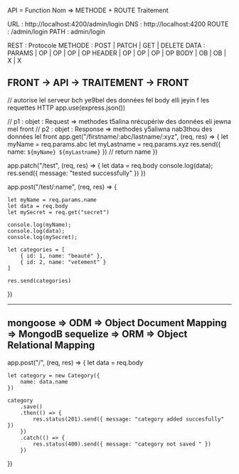 API = Function
Nom => METHODE + ROUTE
Traitement

URL : http://localhost:4200/admin/login
DNS : http://localhost:4200
ROUTE : /admin/login
PATH : admin/login

REST : Protocole
METHODE :         POST | PATCH | GET | DELETE
DATA : PARAMS   |  OP  |   OP  |  OP |   OP
       HEADER   |  OP  |   OP  |  OP |   OP
       BODY     |  OB  |   OB  |  X  |   X
         

FRONT -> API -> TRAITEMENT -> FRONT
------
// autorise lel serveur bch ye9bel des données fel body elli jeyin f les requettes HTTP
app.use(express.json())

// p1 : objet : Request => methodes t5alina nrécupériw des données eli jewna mel front
// p2 : objet : Response => methodes y5aliwna nab3thou des données lel front
app.get("/firstname/:abc/lastname/:xyz", (req, res) => {
    let myName = req.params.abc
    let myLastname = req.params.xyz
    res.send({ name: `${myName} ${myLastname}` }) // return name
})

app.patch("/test", (req, res) => {
    let data = req.body
    console.log(data);
    res.send({ message: "tested successfully" })
})

app.post("/test/:name", (req, res) => {

    let myName = req.params.name
    let data = req.body
    let mySecret = req.get("secret")

    console.log(myName);
    console.log(data);
    console.log(mySecret);

    let categories = [
        { id: 1, name: "beauté" },
        { id: 2, name: "vetement" }
    ]

    res.send(categories)

})

-----
mongoose  =>  ODM => Object Document Mapping => MongodB
sequelize =>  ORM => Object Relational Mapping 
------
app.post("/", (req, res) => {
    let data = req.body

    let category = new Category({
        name: data.name
    })

    category
        .save()
        .then(() => {
            res.status(201).send({ message: "category added succesfully" })
        })
        .catch(() => {
            res.status(400).send({ message: "category not saved " })
        })

})
